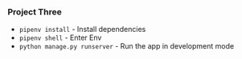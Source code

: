 ### Project Three

* `pipenv install` - Install dependencies
* `pipenv shell` - Enter Env 
* `python manage.py runserver` - Run the app in development mode
